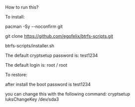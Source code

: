 How to run this?

To install:

pacman -Sy --noconfirm git

git clone https://github.com/egofelix/btrfs-scripts.git

btrfs-scripts/installer.sh



The default cryptsetup password is: test1234

The default login is: root / root



To restore:



after install the boot password is test1234

you can change this with the following command:
cryptsetup luksChangeKey /dev/sda3
